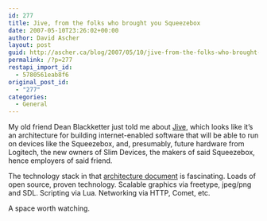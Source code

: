 ```yaml
---
id: 277
title: Jive, from the folks who brought you Squeezebox
date: 2007-05-10T23:26:02+00:00
author: David Ascher
layout: post
guid: http://ascher.ca/blog/2007/05/10/jive-from-the-folks-who-brought-you-squeezebox/
permalink: /?p=277
restapi_import_id:
  - 5780561eab8f6
original_post_id:
  - "277"
categories:
  - General
---
```

My old friend Dean Blackketter just told me about [Jive](http://wiki.slimdevices.com/index.cgi?JiveArchitecture), which looks like it&#8217;s an architecture for building internet-enabled software that will be able to run on devices like the Squeezebox, and, presumably, future hardware from Logitech, the new owners of Slim Devices, the makers of said Squeezebox, hence employers of said friend.

The technology stack in that [architecture document](http://wiki.slimdevices.com/index.cgi?JiveArchitecture) is fascinating. Loads of open source, proven technology. Scalable graphics via freetype, jpeg/png and SDL. Scripting via Lua. Networking via HTTP, Comet, etc.

A space worth watching.
